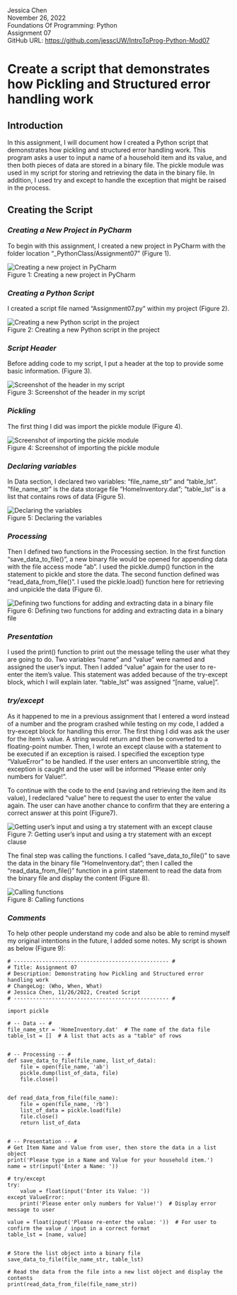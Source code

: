 Jessica Chen  
November 26, 2022  
Foundations Of Programming: Python   
Assignment 07  
GitHub URL: https://github.com/jesscUW/IntroToProg-Python-Mod07  
  
# **Create a script that demonstrates how Pickling and Structured error handling work**  
  
## **Introduction**  
In this assignment, I will document how I created a Python script that demonstrates how pickling and structured error handling work. This program asks a user to input a name of a household item and its value, and then both pieces of data are stored in a binary file. The pickle module was used in my script for storing and retrieving the data in the binary file. In addition, I used try and except to handle the exception that might be raised in the process.  
  
## **Creating the Script**  
### *Creating a New Project in PyCharm*  
To begin with this assignment, I created a new project in PyCharm with the folder location “_PythonClass/Assignment07” (Figure 1).
  
![Creating a new project in PyCharm](https://jesscuw.github.io/IntroToProg-Python-Mod07/Figure1.png "Creating a new project in PyCharm")  
Figure 1: Creating a new project in PyCharm  
  
### *Creating a Python Script*  
I created a script file named “Assignment07.py” within my project (Figure 2).  
  
![Creating a new Python script in the project](https://jesscuw.github.io/IntroToProg-Python-Mod07/Figure2.png "Creating a new Python script in the project")  
Figure 2: Creating a new Python script in the project  
  
### *Script Header*  
Before adding code to my script, I put a header at the top to provide some basic information. (Figure 3).  
  
![Screenshot of the header in my script](https://jesscuw.github.io/IntroToProg-Python-Mod07/Figure3.png "Screenshot of the header in my script")  
Figure 3: Screenshot of the header in my script  
  
### *Pickling*  
The first thing I did was import the pickle module (Figure 4).  
  
![Screenshot of importing the pickle module](https://jesscuw.github.io/IntroToProg-Python-Mod07/Figure4.png "Screenshot of importing the pickle module")  
Figure 4: Screenshot of importing the pickle module  
  
### *Declaring variables*  
In Data section, I declared two variables: “file_name_str” and “table_lst”. “file_name_str” is the data storage file “HomeInventory.dat”; “table_lst” is a list that contains rows of data (Figure 5).  
  
![Declaring the variables](https://jesscuw.github.io/IntroToProg-Python-Mod07/Figure5.png "Declaring the variables")  
Figure 5: Declaring the variables  
  
### *Processing*  
Then I defined two functions in the Processing section. In the first function “save_data_to_file()”, a new binary file would be opened for appending data with the file access mode “ab”. I used the pickle.dump() function in the statement to pickle and store the data. The second function defined was “read_data_from_file()”. I used the pickle.load() function here for retrieving and unpickle the data (Figure 6).  
  
![Defining two functions for adding and extracting data in a binary file](https://jesscuw.github.io/IntroToProg-Python-Mod07/Figure6.png "Defining two functions for adding and extracting data in a binary file")  
Figure 6: Defining two functions for adding and extracting data in a binary file  
  
### *Presentation*  
I used the print() function to print out the message telling the user what they are going to do. Two variables “name” and “value” were named and assigned the user’s input. Then I added “value” again for the user to re-enter the item’s value. This statement was added because of the try-except block, which I will explain later. “table_lst” was assigned “[name, value]”.  
  
### *try/except*  
As it happened to me in a previous assignment that I entered a word instead of a number and the program crashed while testing on my code, I added a try-except block for handling this error. The first thing I did was ask the user for the item’s value. A string would return and then be converted to a floating-point number. Then, I wrote an except clause with a statement to be executed if an exception is raised. I specified the exception type “ValueError” to be handled. If the user enters an unconvertible string, the exception is caught and the user will be informed “Please enter only numbers for Value!”.  
  
To continue with the code to the end (saving and retrieving the item and its value), I redeclared “value” here to request the user to enter the value again. The user can have another chance to confirm that they are entering a correct answer at this point (Figure7).  
  
![Getting user’s input and using a try statement with an except clause](https://jesscuw.github.io/IntroToProg-Python-Mod07/Figure7.png "Getting user’s input and using a try statement with an except clause")  
Figure 7: Getting user’s input and using a try statement with an except clause  
  
The final step was calling the functions. I called “save_data_to_file()” to save the data in the binary file “HomeInventory.dat”; then I called the “read_data_from_file()” function in a print statement to read the data from the binary file and display the content (Figure 8).  
  
![Calling functions](https://jesscuw.github.io/IntroToProg-Python-Mod07/Figure8.png "Calling functions")  
Figure 8: Calling functions  
  
### *Comments*  
To help other people understand my code and also be able to remind myself my original intentions in the future, I added some notes. My script is shown as below (Figure 9):  
```
# ------------------------------------------------- #
# Title: Assignment 07
# Description: Demonstrating how Pickling and Structured error handling work
# ChangeLog: (Who, When, What)
# Jessica Chen, 11/26/2022, Created Script
# ------------------------------------------------- #

import pickle

# -- Data -- #
file_name_str = 'HomeInventory.dat'  # The name of the data file
table_lst = []  # A list that acts as a "table" of rows


# -- Processing -- #
def save_data_to_file(file_name, list_of_data):
    file = open(file_name, 'ab')
    pickle.dump(list_of_data, file)
    file.close()


def read_data_from_file(file_name):
    file = open(file_name, 'rb')
    list_of_data = pickle.load(file)
    file.close()
    return list_of_data


# -- Presentation -- #
# Get Item Name and Value from user, then store the data in a list object
print('Please type in a Name and Value for your household item.')
name = str(input('Enter a Name: '))

# try/except
try:
    value = float(input('Enter its Value: '))
except ValueError:
    print('Please enter only numbers for Value!')  # Display error message to user

value = float(input('Please re-enter the value: '))  # For user to confirm the value / input in a correct format
table_lst = [name, value]


# Store the list object into a binary file
save_data_to_file(file_name_str, table_lst)

# Read the data from the file into a new list object and display the contents
print(read_data_from_file(file_name_str))

```  

